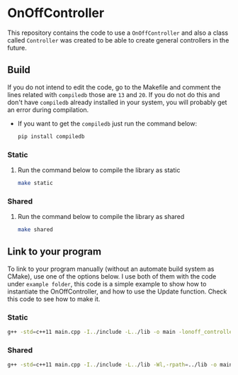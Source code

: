 # OnOffController

This repository contains the code to use a `OnOffController` and also a class called `Controller` was created to be able to create general controllers in the future.

## Build

If you do not intend to edit the code, go to the Makefile and comment the lines related with `compiledb` those are `13` and `20`. If you do not do this and don't have `compiledb` already installed in your system, you will probably get an error during compilation.

* If you want to get the `compiledb` just run the command below:

    ```bash
    pip install compiledb
    ```

### Static

1. Run the command below to compile the library as static

    ```bash
    make static
    ```

### Shared

1. Run the command below to compile the library as shared

    ```bash
    make shared
    ```

## Link to your program

To link to your program manually (without an automate build system as CMake), use one of the options below. I use both of them with the code under `example folder`, this code is a simple example to show how to instantiate the OnOffController, and how to use the Update function. Check this code to see how to make it.

### Static

```bash
g++ -std=c++11 main.cpp -I../include -L../lib -o main -lonoff_controller
```

### Shared

```bash
g++ -std=c++11 main.cpp -I../include -L../lib -Wl,-rpath=../lib -o main -lonoff_controller
```
